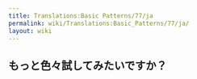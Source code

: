```yaml
---
title: Translations:Basic Patterns/77/ja
permalink: wiki/Translations:Basic_Patterns/77/ja/
layout: wiki
---
```


## もっと色々試してみたいですか？
